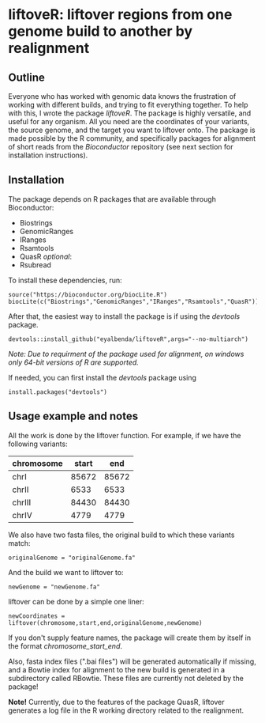 # liftoveR:  liftover regions from one genome build to another by realignment

## Outline

Everyone who has worked with genomic data knows the frustration of working with different builds, and trying to fit everything together. To help with this, I wrote the package *liftoveR*. The package is highly versatile, and useful for any organism. All you need are the coordinates of your variants, the source genome, and the target you want to liftover onto. The package is made possible by the R community, and specifically packages for alignment of short reads from the *Bioconductor* repository (see next section for installation instructions).

## Installation

The package depends on R packages that are available through Bioconductor:

* Biostrings
* GenomicRanges
* IRanges
* Rsamtools
* QuasR
*optional*: 
* Rsubread

To install these dependencies, run:

```{r}
source("https://bioconductor.org/biocLite.R")
biocLite(c("Biostrings","GenomicRanges","IRanges","Rsamtools","QuasR"))
```


After that, the easiest way to install the package is if using the *devtools* package.

```{r}
devtools::install_github("eyalbenda/liftoveR",args="--no-multiarch")
```
*Note: Due to requirment of the package used for alignment, on windows only 64-bit versions of R are supported.*


If needed, you can first install the *devtools* package using

```{r}
install.packages("devtools")
```

## Usage example and notes

All the work is done by the liftover function.
For example, if we have the following variants:

| chromosome    | start |  end |
| ------------- | ------| -----|
| chrI          | 85672 | 85672|
| chrII         | 6533  |6533 |
| chrIII        | 84430 |84430 |
| chrIV         | 4779  |4779  |

  We also have two fasta files, the original build to which these variants match:

  ```{r}
originalGenome = "originalGenome.fa"
```

And the build we want to liftover to:


  ```{r}
newGenome = "newGenome.fa"
```

liftover can be done by a simple one liner:
  ```{r}
newCoordinates = liftover(chromosome,start,end,originalGenome,newGenome)
```
If you don't supply feature names, the package will create them by itself in the format *chromosome_start_end*.

Also, fasta index files (".bai files") will be generated automatically if missing,  and a Bowtie index for alignment to the new build is generated in a subdirectory called RBowtie. These files are currently not deleted by the package!

**Note!** Currently, due to the features of the package QuasR, liftover generates a log file in the R working directory related to the realignment.
